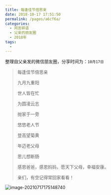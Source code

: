```yaml
---
title: 每逢佳节倍思亲
date: 2018-10-17 17:51:50
permalink: /pages/a6cf6a/
categories:
  - 闲言碎语
  - 父亲的朋友圈
  - 2018年
tags:
  - 
---
```

整理自父亲发的微信朋友圈，分享时间为：`10月17日`

> 每逢佳节倍思亲
>
> 
>
> 九月九重阳
>
> 世人皆在忙
>
> 为圆凌云志
>
> 抛家于一旁
>
> 悠悠老人节
>
> 登高望菊黄
>
> 年迈老父母
>
> 思儿想断肠
>
> 
>
> 感恩爸爸，感恩妈妈，愿天下父母，幸福安康。
>
> 亲们，有空记得常回家看看！

![image-20210717175148740](https://tva3.sinaimg.cn/large/008k1Yt0ly1gskch1q0j1j30fe0f9wi0.jpg)